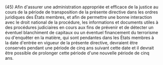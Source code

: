 (45) Afin d'assurer une administration appropriée et efficace de la justice au cours de la période de transposition de la présente directive dans les ordres juridiques des États membres, et afin de permettre une bonne interaction avec le droit national de la procédure, les informations et documents utiles à des procédures judiciaires en cours aux fins de prévenir et de détecter un éventuel blanchiment de capitaux ou un éventuel financement du terrorisme ou d'enquêter en la matière, qui sont pendantes dans les États membres à la date d'entrée en vigueur de la présente directive, devraient être conservés pendant une période de cinq ans suivant cette date et il devrait être possible de prolonger cette période d'une nouvelle période de cinq ans.